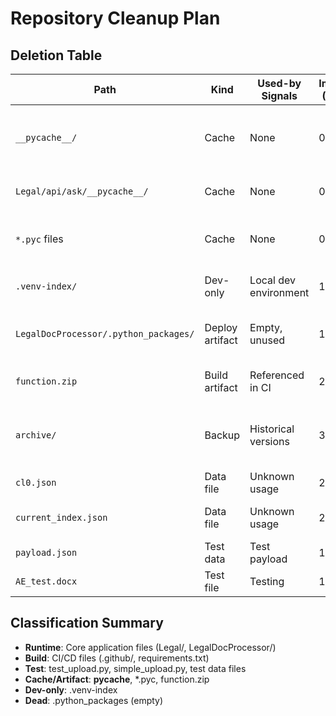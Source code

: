 # Repository Cleanup Plan

## Deletion Table

| Path | Kind | Used-by Signals | Impact (0-5) | Why safe/unsafe | Deletion command | Restore command | Pre-delete dry-run | Post-delete check |
|------|------|-----------------|--------------|-----------------|------------------|-----------------|--------------------|--------------------|
| `__pycache__/` | Cache | None | 0 | Python bytecode cache, auto-regenerated | `find . -type d -name __pycache__ -exec rm -rf {} +` | N/A (auto-regenerated) | `find . -type d -name __pycache__ -print` | `python3 -c "import test_upload"` |
| `Legal/api/ask/__pycache__/` | Cache | None | 0 | Python bytecode cache | `rm -rf Legal/api/ask/__pycache__` | N/A | `ls -la Legal/api/ask/__pycache__` | `python3 -c "import sys; sys.path.insert(0,'Legal/api'); import ask"` |
| `*.pyc` files | Cache | None | 0 | Python bytecode, auto-regenerated | `find . -name "*.pyc" -delete` | N/A | `find . -name "*.pyc"` | `python3 -m py_compile test_upload.py` |
| `.venv-index/` | Dev-only | Local dev environment | 1 | Virtual env, not needed for deploy | `rm -rf .venv-index` | `python3 -m venv .venv-index` | `ls -la .venv-index` | `test -d .venv-index && echo "exists"` |
| `LegalDocProcessor/.python_packages/` | Deploy artifact | Empty, unused | 1 | Empty directory, no runtime impact | `rmdir LegalDocProcessor/.python_packages` | `mkdir LegalDocProcessor/.python_packages` | `ls -la LegalDocProcessor/.python_packages` | `test -d LegalDocProcessor/.python_packages` |
| `function.zip` | Build artifact | Referenced in CI | 2 | CI artifact, can regenerate | `rm -f function.zip` | `git checkout -- function.zip` | `ls -la function.zip` | `test -f function.zip` |
| `archive/` | Backup | Historical versions | 3 | Contains old versions, may want to keep | `mv archive .archive_backup_$(date +%Y%m%d)` | `mv .archive_backup_* archive` | `du -sh archive` | `test -d archive` |
| `cl0.json` | Data file | Unknown usage | 2 | Appears to be test data | `mv cl0.json .backup/` | `mv .backup/cl0.json .` | `cat cl0.json | head -5` | `test -f cl0.json` |
| `current_index.json` | Data file | Unknown usage | 2 | Appears to be index state | `mv current_index.json .backup/` | `mv .backup/current_index.json .` | `cat current_index.json | head -5` | `test -f current_index.json` |
| `payload.json` | Test data | Test payload | 1 | Test file | `mv payload.json .backup/` | `mv .backup/payload.json .` | `cat payload.json | head -5` | `test -f payload.json` |
| `AE_test.docx` | Test file | Testing | 1 | Test document | `mv AE_test.docx .backup/` | `mv .backup/AE_test.docx .` | `ls -la AE_test.docx` | `test -f AE_test.docx` |

## Classification Summary
- **Runtime**: Core application files (Legal/, LegalDocProcessor/)
- **Build**: CI/CD files (.github/, requirements.txt)
- **Test**: test_upload.py, simple_upload.py, test data files
- **Cache/Artifact**: __pycache__, *.pyc, function.zip
- **Dev-only**: .venv-index
- **Dead**: .python_packages (empty)
